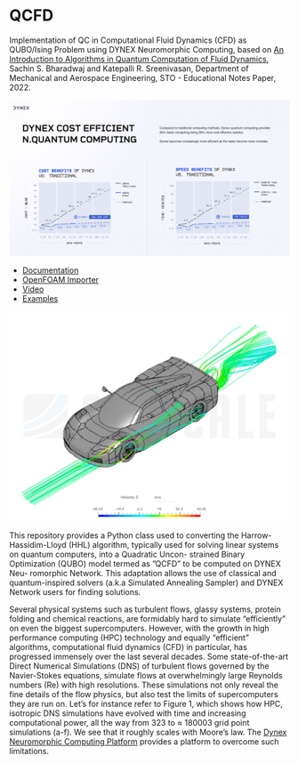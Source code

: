 # QCFD
Implementation of QC in Computational Fluid Dynamics (CFD) as QUBO/Ising Problem using DYNEX Neuromorphic Computing, based on [An Introduction to Algorithms in Quantum Computation of Fluid Dynamics](https://www.sto.nato.int/publications/STO%20Educational%20Notes/STO-EN-AVT-377/EN-AVT-377-01.pdf), Sachin S. Bharadwaj and Katepalli R. Sreenivasan, Department of Mechanical and Aerospace Engineering, STO - Educational Notes Paper, 2022.

![Image](https://github.com/dynexcoin/QCFD/blob/main/qcfdbenchmark.png)

- [Documentation](https://github.com/dynexcoin/QCFD/blob/main/QCFD_Documentation.pdf)
- [OpenFOAM Importer](https://github.com/dynexcoin/QCFD/tree/main/openFOAM)
- [Video](https://github.com/dynexcoin/QCFD/raw/main/IMG_7574.MP4)
- [Examples](https://github.com/dynexcoin/QCFD/blob/main/QCFD_Examples.ipynb)

![Image](https://github.com/dynexcoin/QCFD/blob/main/imgs/4.png)

This repository provides a Python class used to converting the Harrow-Hassidim-Lloyd (HHL) algorithm, typically used for solving linear systems on quantum computers, into a Quadratic Uncon- strained Binary Optimization (QUBO) model termed as ”QCFD” to be computed on DYNEX Neu- romorphic Network. This adaptation allows the use of classical and quantum-inspired solvers (a.k.a Simulated Annealing Sampler) and DYNEX Network users for finding solutions.

Several physical systems such as turbulent flows, glassy systems, protein folding and chemical reactions, are formidably hard to simulate “efficiently” on even the biggest supercomputers. However, with the growth in high performance computing (HPC) technology and equally “efficient” algorithms, computational fluid dynamics (CFD) in particular, has progressed immensely over the last several decades. Some state-of-the-art Direct Numerical Simulations (DNS) of turbulent flows governed by the Navier-Stokes equations, simulate flows at overwhelmingly large Reynolds numbers (Re) with high resolutions. These simulations not only reveal the fine details of the flow physics, but also test the limits of supercomputers they are run on. Let’s for instance refer to Figure 1, which shows how HPC, isotropic DNS simulations have evolved with time and increasing computational power, all the way from 323 to ≈ 180003 grid point simulations (a-f). We see that it roughly scales with Moore’s law. The [Dynex Neuromorphic Computing Platform](https://live.dynexcoin.org) provides a platform to overcome such limitations.




